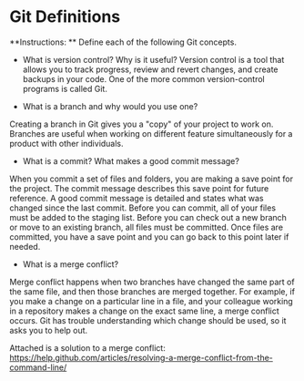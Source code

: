 # Git Definitions

**Instructions: ** Define each of the following Git concepts.

* What is version control?  Why is it useful?
Version control is a tool that allows you to track progress, review and revert changes, and create backups in your code. One of the more common version-control programs is called Git.

* What is a branch and why would you use one?

Creating a branch in Git gives you a "copy" of your project to work on. Branches are useful when working on different feature simultaneously for a product with other individuals.

* What is a commit? What makes a good commit message?

When you commit a set of files and folders, you are making a save point for the project. The commit message describes this save point for future reference. A good commit message is detailed and states what was changed since the last commit. 
Before you can commit, all of your files must be added to the staging list. Before you can check out a new branch or move to an existing branch, all files must be committed. Once files are committed, you have a save point and you can go back to this point later if needed.

* What is a merge conflict?

 Merge conflict happens when two branches have changed the same part of the same file, and then those branches are merged together. For example, if you make a change on a particular line in a file, and your colleague working in a repository makes a change on the exact same line, a merge conflict occurs. Git has trouble understanding which change should be used, so it asks you to help out.

 Attached is a solution to a merge conflict: https://help.github.com/articles/resolving-a-merge-conflict-from-the-command-line/
 